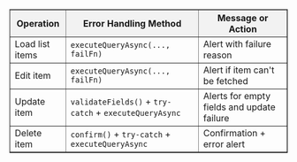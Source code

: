<table border="1" cellpadding="10" cellspacing="0" style="border-collapse: collapse; width: 100%;">
  <thead style="background-color: #f2f2f2;">
    <tr>
      <th>Operation</th>
      <th>Error Handling Method</th>
      <th>Message or Action</th>
    </tr>
  </thead>
  <tbody>
    <tr>
      <td>Load list items</td>
      <td><code>executeQueryAsync(..., failFn)</code></td>
      <td>Alert with failure reason</td>
    </tr>
    <tr>
      <td>Edit item</td>
      <td><code>executeQueryAsync(..., failFn)</code></td>
      <td>Alert if item can't be fetched</td>
    </tr>
    <tr>
      <td>Update item</td>
      <td><code>validateFields()</code> + <code>try-catch</code> + <code>executeQueryAsync</code></td>
      <td>Alerts for empty fields and update failure</td>
    </tr>
    <tr>
      <td>Delete item</td>
      <td><code>confirm()</code> + <code>try-catch</code> + <code>executeQueryAsync</code></td>
      <td>Confirmation + error alert</td>
    </tr>
  </tbody>
</table>
